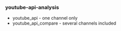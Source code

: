 ### youtube-api-analysis
* youtube_api - one channel only
* youtube_api_compare - several channels included
